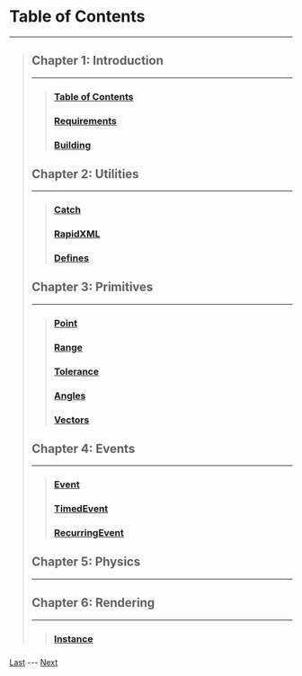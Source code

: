 # Table of Contents  
---
>
> ## Chapter 1: Introduction
>---
>> ### [Table of Contents](https://www.github.com/Zomon333/SadBoat-Engine/tree/Linux-Refactor/docs/1-introduction/table-of-contents.md)
>> ### [Requirements](https://www.github.com/Zomon333/SadBoat-Engine/tree/Linux-Refactor/docs/1-introduction/requirements.md)
>> ### [Building](https://www.github.com/Zomon333/SadBoat-Engine/tree/Linux-Refactor/docs/1-introduction/building.md)  
>
> ## Chapter 2: Utilities 
>---
>> ### [Catch](https://www.github.com/Zomon333/SadBoat-Engine/tree/Linux-Refactor/docs/2-utilities/catch.md)
>> ### [RapidXML](https://www.github.com/Zomon333/SadBoat-Engine/tree/Linux-Refactor/docs/2-utilities/rapidxml.md)
>> ### [Defines](https://www.github.com/Zomon333/SadBoat-Engine/tree/Linux-Refactor/docs/2-utilities/defines.md)
>
> ## Chapter 3: Primitives 
>---
>> ### [Point](https://www.github.com/Zomon333/SadBoat-Engine/tree/Linux-Refactor/docs/3-primitives/point.md)
>> ### [Range](https://www.github.com/Zomon333/SadBoat-Engine/tree/Linux-Refactor/docs/3-primitives/range.md)
>> ### [Tolerance](https://www.github.com/Zomon333/SadBoat-Engine/tree/Linux-Refactor/docs/3-primitives/tolerance.md)
>> ### [Angles](https://www.github.com/Zomon333/SadBoat-Engine/tree/Linux-Refactor/docs/angles.md)
>> ### [Vectors](https://www.github.com/Zomon333/SadBoat-Engine/tree/Linux-Refactor/docs/vectors.md)
>
>
> ## Chapter 4: Events 
>---
>> ### [Event](https://www.github.com/Zomon333/SadBoat-Engine/tree/Linux-Refactor/docs/4-events/event.md)
>> ### [TimedEvent](https://www.github.com/Zomon333/SadBoat-Engine/tree/Linux-Refactor/docs/4-events/timedevent.md)
>> ### [RecurringEvent](https://www.github.com/Zomon333/SadBoat-Engine/tree/Linux-Refactor/docs/4-events/recurringevent.md)
>> ### []()
>
> ## Chapter 5: Physics 
>---
>> ### []()
>> ### []()
>> ### []()
>> ### []()
>
> ## Chapter 6: Rendering 
>---
>> ### [Instance](https://www.github.com/Zomon333/SadBoat-Engine/tree/Linux-Refactor/docs/6-rendering/instance.md)
>> ### []()
>> ### []()
>> ### []()
>
[Last](https://www.github.com/Zomon333/SadBoat-Engine/tree/Linux-Refactor/intro.md) --- [Next](https://www.github.com/Zomon333/SadBoat-Engine/tree/Linux-Refactor/docs/1-introduction/requirements.md)